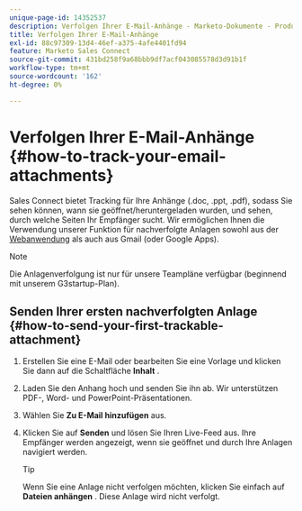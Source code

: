 ```yaml
---
unique-page-id: 14352537
description: Verfolgen Ihrer E-Mail-Anhänge - Marketo-Dokumente - Produktdokumentation
title: Verfolgen Ihrer E-Mail-Anhänge
exl-id: 88c97309-13d4-46ef-a375-4afe4401fd94
feature: Marketo Sales Connect
source-git-commit: 431bd258f9a68bbb9df7acf043085578d3d91b1f
workflow-type: tm+mt
source-wordcount: '162'
ht-degree: 0%

---
```


# Verfolgen Ihrer E-Mail-Anhänge {#how-to-track-your-email-attachments}

Sales Connect bietet Tracking für Ihre Anhänge (.doc, .ppt, .pdf), sodass Sie sehen können, wann sie geöffnet/heruntergeladen wurden, und sehen, durch welche Seiten Ihr Empfänger sucht. Wir ermöglichen Ihnen die Verwendung unserer Funktion für nachverfolgte Anlagen sowohl aus der [Webanwendung](https://toutapp.com/login) als auch aus Gmail (oder Google Apps).

>[!NOTE]
>
>Die Anlagenverfolgung ist nur für unsere Teampläne verfügbar (beginnend mit unserem G3startup-Plan).

## Senden Ihrer ersten nachverfolgten Anlage {#how-to-send-your-first-trackable-attachment}

1. Erstellen Sie eine E-Mail oder bearbeiten Sie eine Vorlage und klicken Sie dann auf die Schaltfläche **Inhalt** .

1. Laden Sie den Anhang hoch und senden Sie ihn ab. Wir unterstützen PDF-, Word- und PowerPoint-Präsentationen.

1. Wählen Sie **Zu E-Mail hinzufügen** aus.

1. Klicken Sie auf **Senden** und lösen Sie Ihren Live-Feed aus. Ihre Empfänger werden angezeigt, wenn sie geöffnet und durch Ihre Anlagen navigiert werden.

   >[!TIP]
   >
   >Wenn Sie eine Anlage nicht verfolgen möchten, klicken Sie einfach auf **Dateien anhängen** . Diese Anlage wird nicht verfolgt.
